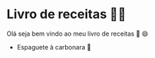# Livro de receitas :man_cook:

Olá seja bem vindo ao meu livro de receitas :wave: :smile:

- Espaguete à carbonara :spaghetti:



